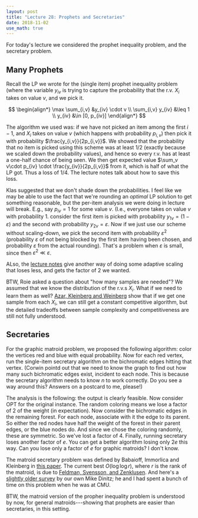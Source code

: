 ```yaml
---
layout: post
title: "Lecture 28: Prophets and Secretaries"
date: 2018-11-02
use_math: true
---
```


For today's lecture we considered the prophet inequality problem, and
the secretary problem.

## Many Prophets

Recall the LP we wrote for the (single item) prophet inequality problem
(where the variable $y_{iv}$ is trying to capture the probability that
the r.v. $X_i$ takes on value $v$, and we pick it. 

$$
\begin{align*}
  \max \sum_{i,v} &y_{iv} \cdot v \\
  \sum_{i,v} y_{iv} &\leq 1 \\
  y_{iv} &\in [0, p_{iv}]
\end{align*}
$$

The algorithm we used was: if we have not picked an item among the first
$i-1$, and $X_i$ takes on value $v$ (which happens with probability
$p_{i,v}$) then pick it with probability $\frac{y_{i,v}}{2p_{i,v}}$. We
showed that the probability that no item is picked using this scheme was
at least $1/2$ (exactly because we scaled down the probability values),
and hence so every r.v. has at least a one-half chance of being seen. We
then get expected value
$\sum_v v\cdot p_{iv} \cdot \frac{y_{iv}}{2p_{i,v}}$ from it, which is
half of what the LP got. Thus a loss of $1/4$. The lecture notes talk
about how to save this loss.

Klas suggested that we don't shade down the probabilities. I feel like
we may be able to use the fact that we're rounding an *optimal* LP
solution to get something reasonable, but the per-item analysis we were
doing in lecture will break. E.g., say $p_{iv} = 1$ for some value
$v$. (I.e., everyone takes on value $v$ with probability $1$. consider
the first item is picked with probability $y_{1v} = (1-\varepsilon)$ and
the second with probability $y_{2v} = \varepsilon$. Now if we just use
our scheme without scaling-down, we pick the second item with
probability $\varepsilon^2$ (probability $\varepsilon$ of not being
blocked by the first item having been chosen, and probability
$\varepsilon$ from the actual rounding). That's a problem when
$\varepsilon$ is small, since then $\varepsilon^2 \ll \varepsilon$.

ALso, the [lecture notes](http://www.cs.cmu.edu/~anupamg/ipco17/ipco-talk3.pdf) give another way of doing some adaptive
scaling that loses less, and gets the factor of $2$ we wanted.

BTW, Roie asked a question about "how many samples are needed"? We
assumed that we know the distribution of the r.v.s $X_i$. What if we
need to learn them as well? [Azar, Kleinberg and Weinberg]() show that
if we get one sample from each $X_i$, we can still get a constant
competitive algorithm, but the detailed tradeoffs between sample
complexity and competitiveness are still not fully understood.

## Secretaries

For the graphic matroid problem, we proposed the following algorithm:
color the vertices red and blue with equal probability. Now for each red
vertex, run the single-item secretary algorithm on the bichromatic edges
hitting that vertex. (Corwin pointd out that we need to know the graph
to find out how many such bichromatic edges exist, incident to each
node. This is because the secretary algorithm needs to know $n$ to work
correctly. Do you see a way around this? Answers on a postcard to me,
please!)

The analysis is the following: the output is clearly feasible. Now
consider OPT for the original instance. The random coloring means we
lose a factor of $2$ of the weight (in expectation). Now consider the
bichromatic edges in the remaining forest. For each node, associate with
it the edge to its parent. So either the red nodes have half the weight
of the forest in their parent edges, or the blue nodes do. And since we
chose the coloring randomly, these are symmetric. So we've lost a factor
of $4$. Finally, running secretary loses another factor of $e$. You can
get a better algorithm losing only $2e$ this way. Can you lose only a
factor of $e$ for graphic matroids? I don't know.

The matroid secretary problem was defined by Babaioff, Immorlica and
Kleinberg in [this paper](https://www.cs.cornell.edu/~rdk/papers/matsec.pdf). The current best $O(\log \log r)$, where
$r$ is the rank of the matroid, is due to [Feldman, Svensson, and
Zenklusen](https://arxiv.org/abs/1404.4473). And here's a [slightly older survey](http://www.cs.jhu.edu/~mdinitz/papers/secretary-survey.pdf) by our own Mike Dinitz;
he and I had spent a bunch of time on this problem when he was at CMU.

BTW, the matroid version of the propher inequality problem is understood
by now, for general matroids---showing that prophets are easier than
secretaries, in this setting.
